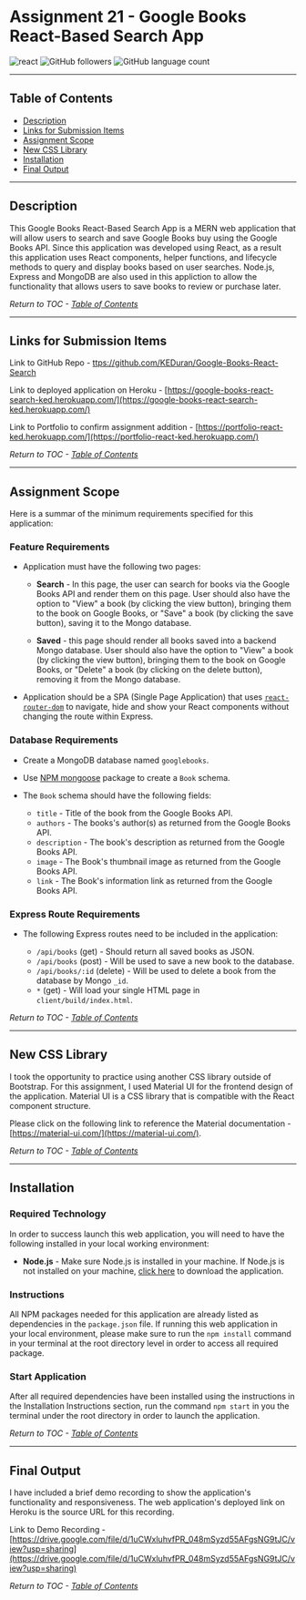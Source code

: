# Assignment 21 - Google Books React-Based Search App

![react](https://img.shields.io/badge/library-react.js-purple/?style=plastic&logo=react)
![GitHub followers](https://img.shields.io/github/followers/KEDuran?logo=GitHub&style=plastic)
![GitHub language count](https://img.shields.io/github/languages/count/KEDuran/employee_directory?color=orange&logo=GitHub&style=plastic)

---

## Table of Contents

- [Description](#description)
- [Links for Submission Items](#links-for-submission-items)
- [Assignment Scope](#assignment-scope)
- [New CSS Library](#new-css-library)
- [Installation](#installation)
- [Final Output](#final-output)

---

## Description

This Google Books React-Based Search App is a MERN web application that will allow users to search and save Google Books buy using the Google Books API. Since this application was developed using React, as a result this application uses React components, helper functions, and lifecycle methods to query and display books based on user searches. Node.js, Express and MongoDB are also used in this appliction to allow the functionality that allows users to save books to review or purchase later.

_Return to TOC - [Table of Contents](#table-of-contents)_

---

## Links for Submission Items

Link to GitHub Repo - [ttps://github.com/KEDuran/Google-Books-React-Search](https://github.com/KEDuran/Google-Books-React-Search)

Link to deployed application on Heroku - [https://google-books-react-search-ked.herokuapp.com/](https://google-books-react-search-ked.herokuapp.com/)

Link to Portfolio to confirm assignment addition - [https://portfolio-react-ked.herokuapp.com/](https://portfolio-react-ked.herokuapp.com/)

_Return to TOC - [Table of Contents](#table-of-contents)_

---

## Assignment Scope

Here is a summar of the minimum requirements specified for this application:

### Feature Requirements

- Application must have the following two pages:

  - **Search** - In this page, the user can search for books via the Google Books API and render them on this page. User should also have the option to "View" a book (by clicking the view button), bringing them to the book on Google Books, or "Save" a book (by clicking the save button), saving it to the Mongo database.

  - **Saved** - this page should render all books saved into a backend Mongo database. User should also have the option to "View" a book (by clicking the view button), bringing them to the book on Google Books, or "Delete" a book (by clicking on the delete button), removing it from the Mongo database.

- Application should be a SPA (Single Page Application) that uses [`react-router-dom`](https://github.com/reactjs/react-router) to navigate, hide and show your React components without changing the route within Express.

### Database Requirements

- Create a MongoDB database named `googlebooks`.

- Use [NPM mongoose](https://www.npmjs.com/package/mongoose) package to create a `Book` schema.

- The `Book` schema should have the following fields:

  - `title` - Title of the book from the Google Books API.
  - `authors` - The books's author(s) as returned from the Google Books API.
  - `description` - The book's description as returned from the Google Books API.
  - `image` - The Book's thumbnail image as returned from the Google Books API.
  - `link` - The Book's information link as returned from the Google Books API.

### Express Route Requirements

- The following Express routes need to be included in the application:

  - `/api/books` (get) - Should return all saved books as JSON.
  - `/api/books` (post) - Will be used to save a new book to the database.
  - `/api/books/:id` (delete) - Will be used to delete a book from the database by Mongo `_id`.
  - `*` (get) - Will load your single HTML page in `client/build/index.html`.

_Return to TOC - [Table of Contents](#table-of-contents)_

---

## New CSS Library

I took the opportunity to practice using another CSS library outside of Bootstrap. For this assignment, I used Material UI for the frontend design of the application. Material UI is a CSS library that is compatible with the React component structure.

Please click on the following link to reference the Material documentation - [https://material-ui.com/](https://material-ui.com/).

_Return to TOC - [Table of Contents](#table-of-contents)_

---

## Installation

### Required Technology

In order to success launch this web application, you will need to have the following installed in your local working environment:

- **Node.js** - Make sure Node.js is installed in your machine. If Node.js is not installed on your machine, [click here](https://nodejs.org/en/) to download the application.

### Instructions

All NPM packages needed for this application are already listed as dependencies in the `package.json` file. If running this web application in your local environment, please make sure to run the `npm install` command in your terminal at the root directory level in order to access all required package.

### Start Application

After all required dependencies have been installed using the instructions in the Installation Instructions section, run the command `npm start` in you the terminal under the root directory in order to launch the application.

_Return to TOC - [Table of Contents](#table-of-contents)_

---

## Final Output

I have included a brief demo recording to show the application's functionality and responsiveness. The web application's deployed link on Heroku is the source URL for this recording.

Link to Demo Recording - [https://drive.google.com/file/d/1uCWxluhvfPR_048mSyzd55AFgsNG9tJC/view?usp=sharing](https://drive.google.com/file/d/1uCWxluhvfPR_048mSyzd55AFgsNG9tJC/view?usp=sharing)

_Return to TOC - [Table of Contents](#table-of-contents)_

